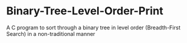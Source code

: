# Binary-Tree-Level-Order-Print
A C program to sort through a binary tree in level order (Breadth-First Search) in a non-traditional manner
